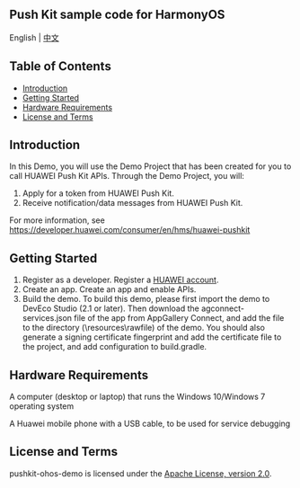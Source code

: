 ## Push Kit sample code for HarmonyOS
English | [中文](README_ZH.md)

## Table of Contents

 * [Introduction](#introduction)
 * [Getting Started](#Getting-Started)
 * [Hardware Requirements](#Hardware-Requirements)
 * [License and Terms](#license-and-terms)


## Introduction
   In this Demo, you will use the Demo Project that has been created for you to call HUAWEI Push Kit APIs. Through the Demo Project, you will:
   1. Apply for a token from HUAWEI Push Kit.
   2. Receive notification/data messages from HUAWEI Push Kit. 

   For more information, see
    https://developer.huawei.com/consumer/en/hms/huawei-pushkit

## Getting Started
   1. Register as a developer.
    Register a [HUAWEI account](https://developer.huawei.com/consumer/en/).
   2. Create an app.
    Create an app and enable APIs.
   3. Build the demo.
     To build this demo, please first import the demo to DevEco Studio (2.1 or later). Then download the agconnect-services.json file of the app from AppGallery Connect, and add the file to the directory (\resources\rawfile) of the demo.
     You should also generate a signing certificate fingerprint and add the certificate file to the project, and add configuration to build.gradle.

## Hardware Requirements
   A computer (desktop or laptop) that runs the Windows 10/Windows 7 operating system

   A Huawei mobile phone with a USB cable, to be used for service debugging

## License and Terms
   pushkit-ohos-demo is licensed under the [Apache License, version 2.0](http://www.apache.org/licenses/LICENSE-2.0).


